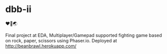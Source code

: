 # dbb-ii
❤️📗🌏

Final project at EDA,
Multiplayer/Gamepad supported fighting game based on rock, paper, scissors using Phaser.io.
Deployed at http://beanbrawl.herokuapp.com/

